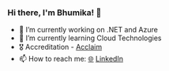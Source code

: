 ### Hi there, I'm Bhumika! 👋


- 🔭 I’m currently working on .NET and Azure
- 🌱 I’m currently learning Cloud Technologies
- 🎖️ Accreditation - [Acclaim](https://www.youracclaim.com/users/iambhumikapatel)
- 📫 How to reach me: [🌐](https://bhumikapatel.netlify.app/) [LinkedIn](https://www.linkedin.com/in/iambhumikapatel/)

<!--
**b-patel/b-patel** is a ✨ _special_ ✨ repository because its `README.md` (this file) appears on your GitHub profile.

Here are some ideas to get you started:

- 🔭 I’m currently working on ...
- 🌱 I’m currently learning ...
- 👯 I’m looking to collaborate on ...
- 🤔 I’m looking for help with ...
- 💬 Ask me about ...
- 📫 How to reach me: ...
- 😄 Pronouns: ...
- ⚡ Fun fact: ...
-->
